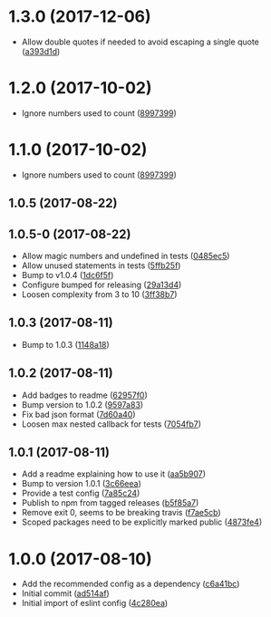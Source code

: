 <a name="1.3.0"></a>
# 1.3.0 (2017-12-06)

* Allow double quotes if needed to avoid escaping a single quote ([a393d1d](https://github.com/hmcts/eslint-config/commit/a393d1d))



<a name="1.2.0"></a>
# 1.2.0 (2017-10-02)

* Ignore numbers used to count ([8997399](https://github.com/hmcts/eslint-config/commit/8997399))



<a name="1.1.0"></a>
# 1.1.0 (2017-10-02)

* Ignore numbers used to count ([8997399](https://github.com/hmcts/eslint-config/commit/8997399))



<a name="1.0.5"></a>
## 1.0.5 (2017-08-22)




<a name="1.0.5-0"></a>
## 1.0.5-0 (2017-08-22)

* Allow magic numbers and undefined in tests ([0485ec5](https://github.com/hmcts/eslint-config/commit/0485ec5))
* Allow unused statements in tests ([5ffb25f](https://github.com/hmcts/eslint-config/commit/5ffb25f))
* Bump to v1.0.4 ([1dc6f5f](https://github.com/hmcts/eslint-config/commit/1dc6f5f))
* Configure bumped for releasing ([29a13d4](https://github.com/hmcts/eslint-config/commit/29a13d4))
* Loosen complexity from 3 to 10 ([3ff38b7](https://github.com/hmcts/eslint-config/commit/3ff38b7))



<a name="1.0.3"></a>
## 1.0.3 (2017-08-11)

* Bump to 1.0.3 ([1148a18](https://github.com/hmcts/eslint-config/commit/1148a18))



<a name="1.0.2"></a>
## 1.0.2 (2017-08-11)

* Add badges to readme ([62957f0](https://github.com/hmcts/eslint-config/commit/62957f0))
* Bump version to 1.0.2 ([9597a83](https://github.com/hmcts/eslint-config/commit/9597a83))
* Fix bad json format ([7d60a40](https://github.com/hmcts/eslint-config/commit/7d60a40))
* Loosen max nested callback for tests ([7054fb7](https://github.com/hmcts/eslint-config/commit/7054fb7))



<a name="1.0.1"></a>
## 1.0.1 (2017-08-11)

* Add a readme explaining how to use it ([aa5b907](https://github.com/hmcts/eslint-config/commit/aa5b907))
* Bump to version 1.0.1 ([3c66eea](https://github.com/hmcts/eslint-config/commit/3c66eea))
* Provide a test config ([7a85c24](https://github.com/hmcts/eslint-config/commit/7a85c24))
* Publish to npm from tagged releases ([b5f85a7](https://github.com/hmcts/eslint-config/commit/b5f85a7))
* Remove exit 0, seems to be breaking travis ([f7ae5cb](https://github.com/hmcts/eslint-config/commit/f7ae5cb))
* Scoped packages need to be explicitly marked public ([4873fe4](https://github.com/hmcts/eslint-config/commit/4873fe4))



<a name="1.0.0"></a>
# 1.0.0 (2017-08-10)

* Add the recommended config as a dependency ([c6a41bc](https://github.com/hmcts/eslint-config/commit/c6a41bc))
* Initial commit ([ad514af](https://github.com/hmcts/eslint-config/commit/ad514af))
* Initial import of eslint config ([4c280ea](https://github.com/hmcts/eslint-config/commit/4c280ea))



